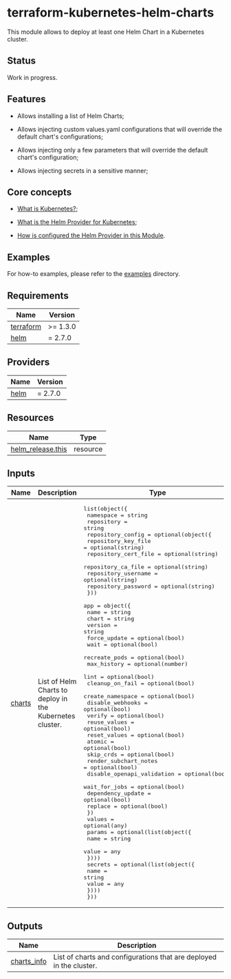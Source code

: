 <!-- BEGIN_TF_DOCS -->
# terraform-kubernetes-helm-charts

This module allows to deploy at least one Helm Chart in a Kubernetes cluster.

## Status

Work in progress.

## Features

* Allows installing a list of Helm Charts;

* Allows injecting custom values.yaml configurations that will override the default chart's configurations;

* Allows injecting only a few parameters that will override the default chart's configuration;

* Allows injecting secrets in a sensitive manner;

## Core concepts

* [What is Kubernetes?](https://kubernetes.io/docs/home/);

* [What is the Helm Provider for Kubernetes](https://registry.terraform.io/providers/hashicorp/helm/latest/docs);

* [How is configured the Helm Provider in this Module](https://registry.terraform.io/providers/hashicorp/helm/latest/docs#exec-plugins).

## Examples

For how-to examples, please refer to the [examples](./examples) directory.

## Requirements

| Name | Version |
|------|---------|
| <a name="requirement_terraform"></a> [terraform](#requirement\_terraform) | >= 1.3.0 |
| <a name="requirement_helm"></a> [helm](#requirement\_helm) | = 2.7.0 |
## Providers

| Name | Version |
|------|---------|
| <a name="provider_helm"></a> [helm](#provider\_helm) | = 2.7.0 |
## Resources

| Name | Type |
|------|------|
| [helm_release.this](https://registry.terraform.io/providers/hashicorp/helm/2.7.0/docs/resources/release) | resource |
## Inputs

| Name | Description | Type | Default | Required |
|------|-------------|------|---------|:--------:|
| <a name="input_charts"></a> [charts](#input\_charts) | List of Helm Charts to deploy in the Kubernetes cluster. | <pre>list(object({<br>    namespace  = string<br>    repository = string<br>    repository_config = optional(object({<br>      repository_key_file  = optional(string)<br>      repository_cert_file = optional(string)<br>      repository_ca_file   = optional(string)<br>      repository_username  = optional(string)<br>      repository_password  = optional(string)<br>    }))<br>    app = object({<br>      name                       = string<br>      chart                      = string<br>      version                    = string<br>      force_update               = optional(bool)<br>      wait                       = optional(bool)<br>      recreate_pods              = optional(bool)<br>      max_history                = optional(number)<br>      lint                       = optional(bool)<br>      cleanup_on_fail            = optional(bool)<br>      create_namespace           = optional(bool)<br>      disable_webhooks           = optional(bool)<br>      verify                     = optional(bool)<br>      reuse_values               = optional(bool)<br>      reset_values               = optional(bool)<br>      atomic                     = optional(bool)<br>      skip_crds                  = optional(bool)<br>      render_subchart_notes      = optional(bool)<br>      disable_openapi_validation = optional(bool)<br>      wait_for_jobs              = optional(bool)<br>      dependency_update          = optional(bool)<br>      replace                    = optional(bool)<br>    })<br>    values = optional(any)<br>    params = optional(list(object({<br>      name  = string<br>      value = any<br>    })))<br>    secrets = optional(list(object({<br>      name  = string<br>      value = any<br>    })))<br>  }))</pre> | `[]` | no |
## Outputs

| Name | Description |
|------|-------------|
| <a name="output_charts_info"></a> [charts\_info](#output\_charts\_info) | List of charts and configurations that are deployed in the cluster. |
<!-- END_TF_DOCS -->
